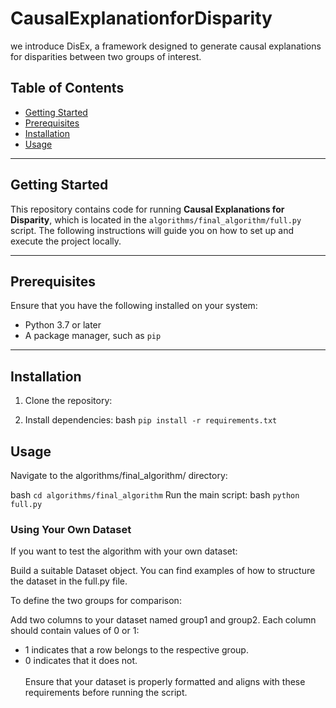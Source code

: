# CausalExplanationforDisparity

we introduce DisEx, a framework designed to generate causal explanations for disparities between two groups of interest.

## Table of Contents
- [Getting Started](#getting-started)
- [Prerequisites](#prerequisites)
- [Installation](#installation)
- [Usage](#usage)

---

## Getting Started

This repository contains code for running **Causal Explanations for Disparity**, which is located in the `algorithms/final_algorithm/full.py` script. The following instructions will guide you on how to set up and execute the project locally.

---

## Prerequisites

Ensure that you have the following installed on your system:
- Python 3.7 or later
- A package manager, such as `pip`

---

## Installation

1. Clone the repository:

2. Install dependencies:
bash
```pip install -r requirements.txt```

## Usage

Navigate to the algorithms/final_algorithm/ directory:

bash
``` cd algorithms/final_algorithm ```
Run the main script:
bash
```python full.py```

### Using Your Own Dataset
If you want to test the algorithm with your own dataset:

Build a suitable Dataset object. You can find examples of how to structure the dataset in the full.py file.

To define the two groups for comparison:

Add two columns to your dataset named group1 and group2.
Each column should contain values of 0 or 1:
* 1 indicates that a row belongs to the respective group.
* 0 indicates that it does not. <br>
<br>Ensure that your dataset is properly formatted and aligns with these requirements before running the script.
